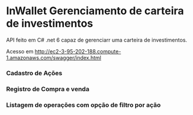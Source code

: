 # InWallet Gerenciamento de carteira de investimentos

API feito em C# .net 6 capaz de gerenciarr uma carteira de investimentos.

Acesso em http://ec2-3-95-202-188.compute-1.amazonaws.com/swagger/index.html

### Cadastro de Ações
### Registro de Compra e venda
### Listagem de operações com opção de filtro por ação
